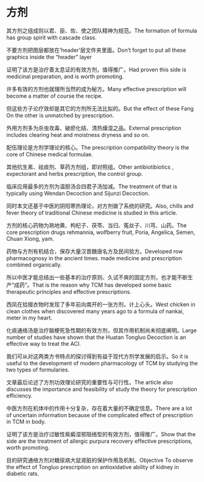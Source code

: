 # 方剂

<p><span class="chinese">其方剂之组成则以君、臣、佐、使之团队精神为规范。</span><span class="english">The formation of formula has group spirit with cascade class.</span></p>

<p><span class="chinese">不要方剂把图层都放在’header’层文件夹里面。</span><span class="english">Don’t forget to put all these graphics inside the “header” layer</span></p>

<p><span class="chinese">证明了该方是治疗善太息证的有效方剂，值得推广。</span><span class="english">Had proven this side is medicinal preparation, and is worth promoting.</span></p>

<p><span class="chinese">许多有效的方剂也就理所当然的成为秘方。</span><span class="english">Many effective prescription will become a matter of course the recipe.</span></p>

<p><span class="chinese">但这些方子论疗效却是其它的方剂所无法比拟的。</span><span class="english">But the effect of these Fang On the other is unmatched by prescription.</span></p>

<p><span class="chinese">外用方剂多为杀虫攻毒、破瘀化结、清热燥湿之品。</span><span class="english">External prescription includes clearing heat and moistness dryness and so on.</span></p>

<p><span class="chinese">配伍理论是方剂学理论的核心。</span><span class="english">The prescription compatibility theory is the core of Chinese medical formulae.</span></p>

<p><span class="chinese">其他抗生素、祛痰剂、草药方剂组，即对照组。</span><span class="english">Other antibiotibiotics , expectorant and herbs prescription, the control group.</span></p>

<p><span class="chinese">临床应用最多的方剂为温胆汤合四君子汤加减。</span><span class="english">The treatment of that is typically using Wendan Decoction and Sijunzi Decoction.</span></p>

<p><span class="chinese">同时本文还基于中医的阴阳寒热理论，对方剂做了系统的研究。</span><span class="english">Also, chills and fever theory of traditional Chinese medicine is studied in this article.</span></p>

<p><span class="chinese">方剂的核心药物为熟地黄、枸杞子、茯苓、当归、菟丝子、川芎、山药。</span><span class="english">The core prescription drugs rehmannia, wolfberry fruit, Poria, Angelica, Semen, Chuan Xiong, yam.</span></p>

<p><span class="chinese">药物与方剂有机结合，保存大量汉晋魏唐名方及民间验方。</span><span class="english">Developed row pharmacognosy in the ancient times. made medicine and prescription combined organically.</span></p>

<p><span class="chinese">所以中医才能总结出一些基本的治疗原则、久试不爽的固定方剂，也才能不断生产“成药”。</span><span class="english">That is the reason why TCM has developed some basic therapeutic principles and effective prescriptions.</span></p>

<p><span class="chinese">西凤在拾掇衣物时发现了多年前向南开的一张方剂，计上心头。</span><span class="english">West chicken in clean clothes when discovered many years ago to a formula of nankai, meter in my heart.</span></p>

<p><span class="chinese">化痰通络汤是治疗脑梗死急性期的有效方剂，但其作用机制尚未彻底阐明。</span><span class="english">Large number of studies have shown that the Huatan Tongluo Decoction is an effective way to treat the ACI.</span></p>

<p><span class="chinese">我们可从对这两类方书特点的探讨得到有益于现代方剂学发展的启示。</span><span class="english">So it is useful to the development of modern pharmacology of TCM by studying the two types of formularies.</span></p>

<p><span class="chinese">文章最后论述了方剂功效理论研究的重要性与可行性。</span><span class="english">The article also discusses the importance and feasibility of study the theory for prescription efficiency.</span></p>

<p><span class="chinese">中医方剂在机体中的作用十分复杂，存在着大量的不确定信息。</span><span class="english">There are a lot of uncertain information because of the complicated effect of prescription in TCM in body.</span></p>

<p><span class="chinese">证明了该方是治疗过敏性紫癜湿邪阻络型的有效方剂，值得推广。</span><span class="english">Show that the side are the treatment of allergic purpura recovery effective prescriptions, worth promoting.</span></p>

<p><span class="chinese">目的研究通络方剂对糖尿病大鼠肾脏的保护作用及机制。</span><span class="english">Objective To observe the effect of Tongluo prescription on antioxidative ability of kidney in diabetic rats.</span></p>


